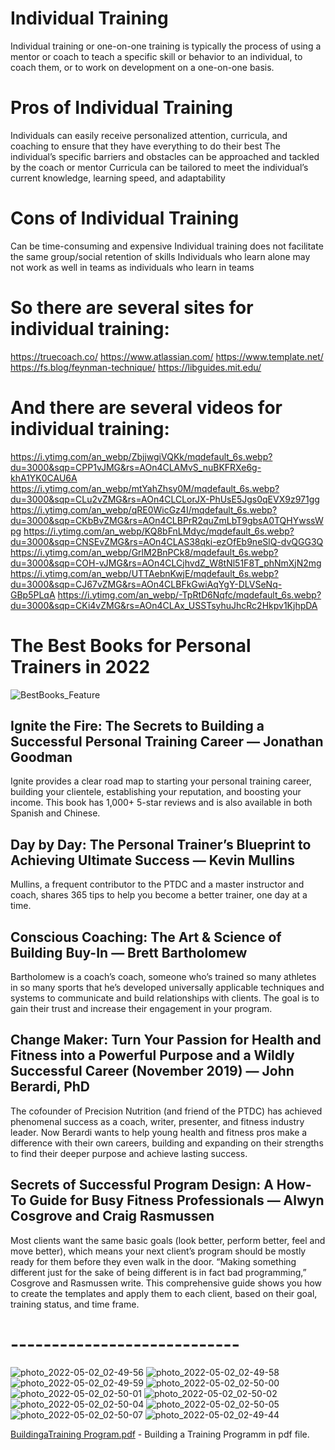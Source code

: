 # Individual Training
Individual training or one-on-one training is typically the process of using a mentor or coach to teach a specific skill or behavior to an individual, to coach them, or to work on development on a one-on-one basis.

# Pros of Individual Training
Individuals can easily receive personalized attention, curricula, and coaching to ensure that they have everything to do their best
The individual’s specific barriers and obstacles can be approached and tackled by the coach or mentor
Curricula can be tailored to meet the individual’s current knowledge, learning speed, and adaptability

# Cons of Individual Training
Can be time-consuming and expensive
Individual training does not facilitate the same group/social retention of skills
Individuals who learn alone may not work as well in teams as individuals who learn in teams

# So there are several sites for individual training:
https://truecoach.co/
https://www.atlassian.com/
https://www.template.net/
https://fs.blog/feynman-technique/
https://libguides.mit.edu/
# And there are several videos for individual training:
https://i.ytimg.com/an_webp/ZbjjwgiVQKk/mqdefault_6s.webp?du=3000&sqp=CPP1vJMG&rs=AOn4CLAMvS_nuBKFRXe6g-khA1YK0CAU6A
https://i.ytimg.com/an_webp/mtYahZhsy0M/mqdefault_6s.webp?du=3000&sqp=CLu2vZMG&rs=AOn4CLCLorJX-PhUsE5Jgs0qEVX9z971gg
https://i.ytimg.com/an_webp/qRE0WicGz4I/mqdefault_6s.webp?du=3000&sqp=CKbBvZMG&rs=AOn4CLBPrR2quZmLbT9gbsA0TQHYwssWpg
https://i.ytimg.com/an_webp/KQ8bFnLMdyc/mqdefault_6s.webp?du=3000&sqp=CNSEvZMG&rs=AOn4CLAS38qki-ezOfEb9neSlQ-dvQGG3Q
https://i.ytimg.com/an_webp/GrlM2BnPCk8/mqdefault_6s.webp?du=3000&sqp=COH-vJMG&rs=AOn4CLCjhvdZ_W8tNl51F8T_phNmXjN2mg
https://i.ytimg.com/an_webp/UTTAebnKwjE/mqdefault_6s.webp?du=3000&sqp=CJ67vZMG&rs=AOn4CLBFkGwiAqYgY-DLVSeNq-GBp5PLqA
https://i.ytimg.com/an_webp/-TpRtD6Nqfc/mqdefault_6s.webp?du=3000&sqp=CKi4vZMG&rs=AOn4CLAx_USSTsyhuJhcRc2Hkpv1KjhpDA

# The Best Books for Personal Trainers in 2022
![BestBooks_Feature](https://user-images.githubusercontent.com/86709653/166185999-ad350f99-1fbe-445d-9821-288c49e7cc22.png)
## Ignite the Fire: The Secrets to Building a Successful Personal Training Career — Jonathan Goodman

Ignite provides a clear road map to starting your personal training career, building your clientele, establishing your reputation, and boosting your income. This book has 1,000+ 5-star reviews and is also available in both Spanish and Chinese.


## Day by Day: The Personal Trainer’s Blueprint to Achieving Ultimate Success — Kevin Mullins

Mullins, a frequent contributor to the PTDC and a master instructor and coach, shares 365 tips to help you become a better trainer, one day at a time.


## Conscious Coaching: The Art & Science of Building Buy-In — Brett Bartholomew

Bartholomew is a coach’s coach, someone who’s trained so many athletes in so many sports that he’s developed universally applicable techniques and systems to communicate and build relationships with clients. The goal is to gain their trust and increase their engagement in your program.


## Change Maker: Turn Your Passion for Health and Fitness into a Powerful Purpose and a Wildly Successful Career (November 2019) — John Berardi, PhD

The cofounder of Precision Nutrition (and friend of the PTDC) has achieved phenomenal success as a coach, writer, presenter, and fitness industry leader. Now Berardi wants to help young health and fitness pros make a difference with their own careers, building and expanding on their strengths to find their deeper purpose and achieve lasting success.


## Secrets of Successful Program Design: A How-To Guide for Busy Fitness Professionals — Alwyn Cosgrove and Craig Rasmussen

Most clients want the same basic goals (look better, perform better, feel and move better), which means your next client’s program should be mostly ready for them before they even walk in the door. “Making something different just for the sake of being different is in fact bad programming,” Cosgrove and Rasmussen write. This comprehensive guide shows you how to create the templates and apply them to each client, based on their goal, training status, and time frame.  

# ----------------------------

![photo_2022-05-02_02-49-56](https://user-images.githubusercontent.com/86709653/166164277-d6b917dd-a890-4fed-b3d5-99e205b88d4b.jpg)
![photo_2022-05-02_02-49-58](https://user-images.githubusercontent.com/86709653/166164278-ff3afa56-6805-4c93-ab75-0cd090750421.jpg)
![photo_2022-05-02_02-49-59](https://user-images.githubusercontent.com/86709653/166164279-96d8f41d-cad2-4363-8a13-a52a1bbe83db.jpg)
![photo_2022-05-02_02-50-00](https://user-images.githubusercontent.com/86709653/166164280-4dcdd04a-c793-48f4-9b8a-3750ecebac48.jpg)
![photo_2022-05-02_02-50-01](https://user-images.githubusercontent.com/86709653/166164281-ae64dfbe-f3e4-4b97-a9e6-f00876132350.jpg)
![photo_2022-05-02_02-50-02](https://user-images.githubusercontent.com/86709653/166164282-d9f57cfd-e6bb-4e82-a9c7-92ff1f04fccd.jpg)
![photo_2022-05-02_02-50-04](https://user-images.githubusercontent.com/86709653/166164283-8d1e592f-1c6a-47d8-aa47-5017d82975ef.jpg)
![photo_2022-05-02_02-50-05](https://user-images.githubusercontent.com/86709653/166164284-698ebdd6-af3f-4d0c-a0ee-6982588b4438.jpg)
![photo_2022-05-02_02-50-07](https://user-images.githubusercontent.com/86709653/166164288-3d874522-fbfb-436c-9a70-e5d3d9e5d325.jpg)
![photo_2022-05-02_02-49-44](https://user-images.githubusercontent.com/86709653/166164275-035708a9-18b5-47fa-808a-87f446af8372.jpg)


[BuildingaTraining Program.pdf](https://github.com/temirlanZH/individual-training/files/8600846/BuildingaTraining.Program.pdf) - Building a Training Programm in pdf file.
